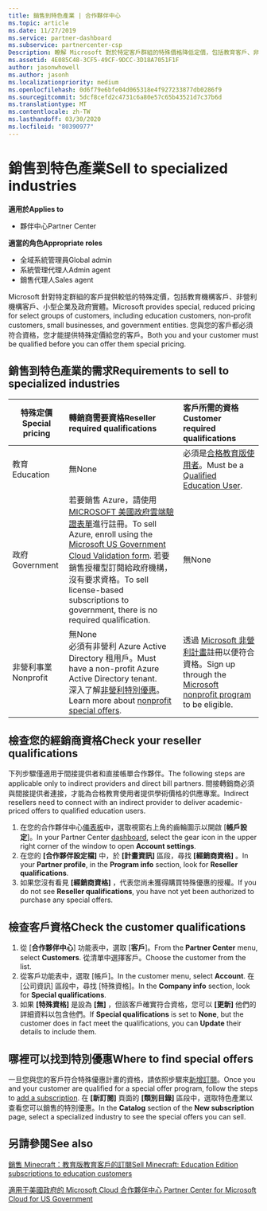 ```yaml
---
title: 銷售到特色產業 | 合作夥伴中心
ms.topic: article
ms.date: 11/27/2019
ms.service: partner-dashboard
ms.subservice: partnercenter-csp
Description: 瞭解 Microsoft 對於特定客戶群組的特殊價格降低定價，包括教育客戶、非獲利客戶和政府使用者。
ms.assetid: 4E085C48-3CF5-49CF-9DCC-3D18A7051F1F
author: jasonwhowell
ms.author: jasonh
ms.localizationpriority: medium
ms.openlocfilehash: 0d6f79e6bfe04d065318e4f927233877db0286f9
ms.sourcegitcommit: 5dcf8cefd2c4731c6a80e57c65b43521d7c37b6d
ms.translationtype: MT
ms.contentlocale: zh-TW
ms.lasthandoff: 03/30/2020
ms.locfileid: "80390977"
---
```

# <a name="sell-to-specialized-industries"></a><span data-ttu-id="71498-103">銷售到特色產業</span><span class="sxs-lookup"><span data-stu-id="71498-103">Sell to specialized industries</span></span>

<span data-ttu-id="71498-104">**適用於**</span><span class="sxs-lookup"><span data-stu-id="71498-104">**Applies to**</span></span>

- <span data-ttu-id="71498-105">夥伴中心</span><span class="sxs-lookup"><span data-stu-id="71498-105">Partner Center</span></span>

<span data-ttu-id="71498-106">**適當的角色**</span><span class="sxs-lookup"><span data-stu-id="71498-106">**Appropriate roles**</span></span>

- <span data-ttu-id="71498-107">全域系統管理員</span><span class="sxs-lookup"><span data-stu-id="71498-107">Global admin</span></span>
- <span data-ttu-id="71498-108">系統管理代理人</span><span class="sxs-lookup"><span data-stu-id="71498-108">Admin agent</span></span>
- <span data-ttu-id="71498-109">銷售代理人</span><span class="sxs-lookup"><span data-stu-id="71498-109">Sales agent</span></span>

<span data-ttu-id="71498-110">Microsoft 針對特定群組的客戶提供較低的特殊定價，包括教育機構客戶、非營利機構客戶、小型企業及政府實體。</span><span class="sxs-lookup"><span data-stu-id="71498-110">Microsoft provides special, reduced pricing for select groups of customers, including education customers, non-profit customers, small businesses, and government entities.</span></span> <span data-ttu-id="71498-111">您與您的客戶都必須符合資格，您才能提供特殊定價給您的客戶。</span><span class="sxs-lookup"><span data-stu-id="71498-111">Both you and your customer must be qualified before you can offer them special pricing.</span></span> 

## <a name="requirements-to-sell-to-specialized-industries"></a><span data-ttu-id="71498-112">銷售到特色產業的需求</span><span class="sxs-lookup"><span data-stu-id="71498-112">Requirements to sell to specialized industries</span></span>

|<span data-ttu-id="71498-113">**特殊定價**</span><span class="sxs-lookup"><span data-stu-id="71498-113">**Special pricing**</span></span>   |<span data-ttu-id="71498-114">**轉銷商需要資格**</span><span class="sxs-lookup"><span data-stu-id="71498-114">**Reseller required qualifications**</span></span>   |<span data-ttu-id="71498-115">**客戶所需的資格**</span><span class="sxs-lookup"><span data-stu-id="71498-115">**Customer required qualifications**</span></span>   |
|----------------------------|:---------------------------------|:------------------------------------------|
|<span data-ttu-id="71498-116">教育</span><span class="sxs-lookup"><span data-stu-id="71498-116">Education</span></span>   |<span data-ttu-id="71498-117">無</span><span class="sxs-lookup"><span data-stu-id="71498-117">None</span></span>   | <span data-ttu-id="71498-118">必須是[合格教育版使用者](https://www.microsoftvolumelicensing.com/DocumentSearch.aspx?Mode=3&DocumentTypeId=7)。</span><span class="sxs-lookup"><span data-stu-id="71498-118">Must be a [Qualified Education User](https://www.microsoftvolumelicensing.com/DocumentSearch.aspx?Mode=3&DocumentTypeId=7).</span></span>   |
|<span data-ttu-id="71498-119">政府</span><span class="sxs-lookup"><span data-stu-id="71498-119">Government</span></span>   |<span data-ttu-id="71498-120">若要銷售 Azure，請使用[MICROSOFT 美國政府雲端驗證表單](https://azuregov.microsoft.com/csp)進行註冊。</span><span class="sxs-lookup"><span data-stu-id="71498-120">To sell Azure, enroll using the [Microsoft US Government Cloud Validation form](https://azuregov.microsoft.com/csp).</span></span> <span data-ttu-id="71498-121">若要銷售授權型訂閱給政府機構，沒有要求資格。</span><span class="sxs-lookup"><span data-stu-id="71498-121">To sell license-based subscriptions to government, there is no required qualification.</span></span>|   <span data-ttu-id="71498-122">無</span><span class="sxs-lookup"><span data-stu-id="71498-122">None</span></span>|
|<span data-ttu-id="71498-123">非營利事業</span><span class="sxs-lookup"><span data-stu-id="71498-123">Nonprofit</span></span>  |<span data-ttu-id="71498-124">無</span><span class="sxs-lookup"><span data-stu-id="71498-124">None</span></span><br><span data-ttu-id="71498-125">必須有非營利 Azure Active Directory 租用戶。</span><span class="sxs-lookup"><span data-stu-id="71498-125">Must have a non-profit Azure Active Directory tenant.</span></span><br><span data-ttu-id="71498-126">深入了解[非營利特別優惠](https://assetsprod.microsoft.com/mpn/nonprofit-skus-in-csp-faq.pdf)。</span><span class="sxs-lookup"><span data-stu-id="71498-126">Learn more about [nonprofit special offers](https://assetsprod.microsoft.com/mpn/nonprofit-skus-in-csp-faq.pdf).</span></span>   |<span data-ttu-id="71498-127">透過 [Microsoft 非營利計畫](https://nonprofit.microsoft.com/#/register)註冊以便符合資格。</span><span class="sxs-lookup"><span data-stu-id="71498-127">Sign up through the [Microsoft nonprofit program](https://nonprofit.microsoft.com/#/register) to be eligible.</span></span>   |


## <a name="check-your-reseller-qualifications"></a><span data-ttu-id="71498-128">檢查您的經銷商資格</span><span class="sxs-lookup"><span data-stu-id="71498-128">Check your reseller qualifications</span></span>

<span data-ttu-id="71498-129">下列步驟僅適用于間接提供者和直接帳單合作夥伴。</span><span class="sxs-lookup"><span data-stu-id="71498-129">The following steps are applicable only to indirect providers and direct bill partners.</span></span> <span data-ttu-id="71498-130">間接轉銷商必須與間接提供者連接，才能為合格教育使用者提供學術價格的供應專案。</span><span class="sxs-lookup"><span data-stu-id="71498-130">Indirect resellers need to connect with an indirect provider to deliver academic-priced offers to qualified education users.</span></span> 

1.  <span data-ttu-id="71498-131">在您的合作夥伴中心[儀表板](https://partner.microsoft.com/dashboard)中，選取視窗右上角的齒輪圖示以開啟 [**帳戶設定**]。</span><span class="sxs-lookup"><span data-stu-id="71498-131">In your Partner Center [dashboard](https://partner.microsoft.com/dashboard), select the gear icon in the upper right corner of the window to open **Account settings**.</span></span>
2.  <span data-ttu-id="71498-132">在您的 **\[合作夥伴設定檔\]** 中，於 **\[計畫資訊\]** 區段，尋找 **\[經銷商資格\]** 。</span><span class="sxs-lookup"><span data-stu-id="71498-132">In your **Partner profile**, in the **Program info** section, look for **Reseller qualifications**.</span></span>
3.  <span data-ttu-id="71498-133">如果您沒有看見 **\[經銷商資格\]** ，代表您尚未獲得購買特殊優惠的授權。</span><span class="sxs-lookup"><span data-stu-id="71498-133">If you do not see **Reseller qualifications**, you have not yet been authorized to purchase any special offers.</span></span>

## <a name="check-the-customer-qualifications"></a><span data-ttu-id="71498-134">檢查客戶資格</span><span class="sxs-lookup"><span data-stu-id="71498-134">Check the customer qualifications</span></span>

1.  <span data-ttu-id="71498-135">從 [**合作夥伴中心**] 功能表中，選取 [**客戶**]。</span><span class="sxs-lookup"><span data-stu-id="71498-135">From the **Partner Center** menu, select **Customers**.</span></span> <span data-ttu-id="71498-136">從清單中選擇客戶。</span><span class="sxs-lookup"><span data-stu-id="71498-136">Choose the customer from the list.</span></span>
2.  <span data-ttu-id="71498-137">從客戶功能表中，選取 \[帳戶\]。</span><span class="sxs-lookup"><span data-stu-id="71498-137">In the customer menu, select **Account**.</span></span> <span data-ttu-id="71498-138">在 \[公司資訊\] 區段中，尋找 \[特殊資格\]。</span><span class="sxs-lookup"><span data-stu-id="71498-138">In the **Company info** section, look for **Special qualifications**.</span></span>
3.  <span data-ttu-id="71498-139">如果 **\[特殊資格\]** 是設為 **\[無\]** ，但該客戶確實符合資格，您可以 **\[更新\]** 他們的詳細資料以包含他們。</span><span class="sxs-lookup"><span data-stu-id="71498-139">If **Special qualifications** is set to **None**, but the customer does in fact meet the qualifications, you can **Update** their details to include them.</span></span>

## <a name="where-to-find-special-offers"></a><span data-ttu-id="71498-140">哪裡可以找到特別優惠</span><span class="sxs-lookup"><span data-stu-id="71498-140">Where to find special offers</span></span>

<span data-ttu-id="71498-141">一旦您與您的客戶符合特殊優惠計畫的資格，請依照步驟來[新增訂閱](create-a-new-subscription.md)。</span><span class="sxs-lookup"><span data-stu-id="71498-141">Once you and your customer are qualified for a special offer program, follow the steps to [add a subscription](create-a-new-subscription.md).</span></span> <span data-ttu-id="71498-142">在 **\[新訂閱]** 頁面的 **\[類別目錄\]** 區段中，選取特色產業以查看您可以銷售的特別優惠。</span><span class="sxs-lookup"><span data-stu-id="71498-142">In the **Catalog** section of the **New subscription** page, select a specialized industry to see the special offers you can sell.</span></span>

## <a name="see-also"></a><span data-ttu-id="71498-143">另請參閱</span><span class="sxs-lookup"><span data-stu-id="71498-143">See also</span></span>

[<span data-ttu-id="71498-144">銷售 Minecraft：教育版教育客戶的訂閱</span><span class="sxs-lookup"><span data-stu-id="71498-144">Sell Minecraft: Education Edition subscriptions to education customers</span></span>](minecraft-subscriptions.md)

[<span data-ttu-id="71498-145">適用于美國政府的 Microsoft Cloud 合作夥伴中心</span><span class="sxs-lookup"><span data-stu-id="71498-145"> Partner Center for Microsoft Cloud for US Government</span></span>](partner-center-for-microsoft-us-govt-cloud.md)


 

 

 



